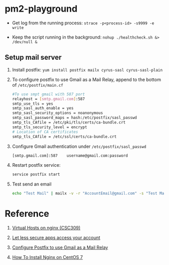 # pm2-playground

<!-- - Crontab config: `* * * * * /root/pm2-playground/healthcheck.sh >> /tmp/crontab.log ` -->

- Get log from the running process: `strace -p<process-id> -s9999 -e write`


- Keep the script running in the background: `nohup ./healthcheck.sh &> /dev/null &`


## Setup mail server


1. Install postfix: `yum install postfix mailx cyrus-sasl cyrus-sasl-plain`

2. To configure postfix to use Gmail as a Mail Relay, append to the bottom of `/etc/postfix/main.cf`

    ``` bash
    #To use smpt gmail with 587 port
    relayhost = [smtp.gmail.com]:587
    smtp_use_tls = yes
    smtp_sasl_auth_enable = yes
    smtp_sasl_security_options = noanonymous
    smtp_sasl_password_maps = hash:/etc/postfix/sasl_passwd
    smtp_tls_CAfile = /etc/pki/tls/certs/ca-bundle.crt
    smtp_tls_security_level = encrypt
    # Location of CA certificates
    smtp_tls_CAfile = /etc/ssl/certs/ca-bundle.crt
    ```

3. Configure Gmail authentication under `/etc/postfix/sasl_passwd`

    ``` bash
    [smtp.gmail.com]:587    username@gmail.com:password
    ```

4. Restart postfix service:

    ``` bash
    service postfix start
    ```

5. Test send an email

    ``` bash
    echo "Test Mail" | mailx -v -r "AccountEmail@gmail.com" -s "Test Mail 01" anotherAcount@gmail.com
    ```



# Reference

1. [Virtual Hosts on nginx (CSC309)](https://gist.github.com/soheilhy/8b94347ff8336d971ad0)

2. [Let less secure apps access your account](https://support.google.com/accounts/answer/6010255?p=lsa_blocked&hl=en&visit_id=636768468433298627-748476569&rd=1)

3. [Configure Postfix to use Gmail as a Mail Relay](https://www.huuphan.com/2018/04/configure-postfix-to-use-gmail-as-mail.html)

4. [How To Install Nginx on CentOS 7](https://www.digitalocean.com/community/tutorials/how-to-install-nginx-on-centos-7)

